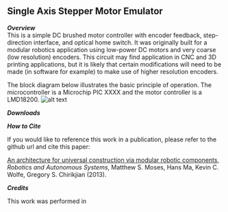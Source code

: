 ## Single Axis Stepper Motor Emulator

**_Overview_**          
This is a simple DC brushed motor controller with encoder feedback, step-direction interface, and optical home switch. It was originally built for a modular robotics application using low-power DC motors and very coarse (low resolution) encoders. This circuit may find application in CNC and 3D printing applications, but it is likely that certain modifications will need to be made (in software for example) to make use of higher resolution encoders. 

The block diagram below illustrates the basic principle of operation. The microcontroller is a Microchip PIC XXXX and the motor controller is a LMD18200.
![alt text](https://raw2.github.com/mattmoses/SingleAxisEmulator/master/blockDiagram.png)


**_Downloads_**


**_How to Cite_**

If you would like to reference this work in a publication, please refer to the github url and cite this paper:

[An architecture for universal construction via modular robotic components](http://dx.doi.org/10.1016/j.robot.2013.08.005), *Robotics and Autonomous Systems*, Matthew S. Moses, Hans Ma, Kevin C. Wolfe, Gregory S. Chirikjian (2013).

**_Credits_**

This work was performed in 

